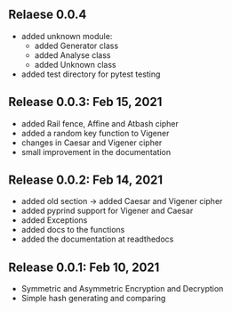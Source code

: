 ## Relaese 0.0.4
- added unknown module:
    - added Generator class
    - added Analyse class
    - added Unknown class
- added test directory for pytest testing

## Release 0.0.3: Feb 15, 2021
- added Rail fence, Affine and Atbash cipher
- added a random key function to Vigener
- changes in Caesar and Vigener cipher  
- small improvement in the documentation

## Release 0.0.2: Feb 14, 2021
- added old section -> added Caesar and Vigener cipher 
- added pyprind support for Vigener and Caesar
- added Exceptions
- added docs to the functions
- added the documentation at readthedocs

## Release 0.0.1: Feb 10, 2021

- Symmetric and Asymmetric Encryption and Decryption
- Simple hash generating and comparing